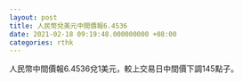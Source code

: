 ```yaml
---
layout: post
title: 人民幣兌美元中間價報6.4536
date: 2021-02-18 09:19:48.000000000 +08:00
categories: rthk
---
```


人民幣中間價報6.4536兌1美元，較上交易日中間價下調145點子。
